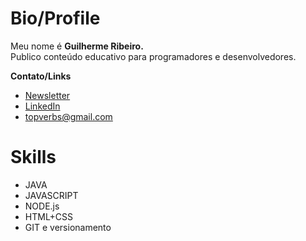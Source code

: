 # Bio/Profile
Meu nome é **Guilherme Ribeiro.**      
Publico conteúdo educativo para programadores e desenvolvedores.

**Contato/Links**
- [Newsletter](https://codemaps.pages.dev)
- [LinkedIn](https://www.linkedin.com/in/devgbr)
- topverbs@gmail.com

# Skills
- JAVA
- JAVASCRIPT
- NODE.js
- HTML+CSS
- GIT e versionamento

